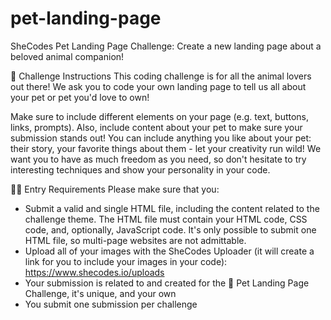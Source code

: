 # pet-landing-page
SheCodes Pet Landing Page Challenge: Create a new landing page about a beloved animal companion!

📖 Challenge Instructions
This coding challenge is for all the animal lovers out there! We ask you to code your own landing page to tell us all about your pet or pet you'd love to own!

Make sure to include different elements on your page (e.g. text, buttons, links, prompts). Also, include content about your pet to make sure your submission stands out! You can include anything you like about your pet: their story, your favorite things about them - let your creativity run wild! We want you to have as much freedom as you need, so don't hesitate to try interesting techniques and show your personality in your code. 

👩‍💻 Entry Requirements
Please make sure that you:
- Submit a valid and single HTML file, including the content related to the challenge theme. The HTML file must contain your HTML code, CSS code, and, optionally, JavaScript code. It's only possible to submit one HTML file, so multi-page websites are not admittable.
- Upload all of your images with the SheCodes Uploader (it will create a link for you to include your images in your code):
https://www.shecodes.io/uploads
- Your submission is related to and created for the 🐾 Pet Landing Page Challenge, it's unique, and your own
- You submit one submission per challenge
